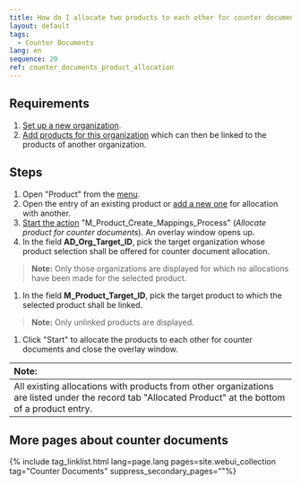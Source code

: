 ```yaml
---
title: How do I allocate two products to each other for counter documents?
layout: default
tags:
  - Counter Documents
lang: en
sequence: 20
ref: counter_documents_product_allocation
---
```


## Requirements
1. [Set up a new organization](Org_add_new_organization).
1. [Add products for this organization](NewProduct) which can then be linked to the products of another organization.

## Steps
1. Open "Product" from the [menu](Menu).
1. Open the entry of an existing product or [add a new one](NewProduct) for allocation with another.
1. [Start the action](StartAction#actions-menu) "M_Product_Create_Mappings_Process" (*Allocate product for counter documents*). An overlay window opens up.
1. In the field **AD_Org_Target_ID**, pick the target organization whose product selection shall be offered for counter document allocation.
 >**Note:** Only those organizations are displayed for which no allocations have been made for the selected product.

1. In the field **M_Product_Target_ID**, pick the target product to which the selected product shall be linked.
 >**Note:** Only unlinked products are displayed.

1. Click "Start" to allocate the products to each other for counter documents and close the overlay window.

| **Note:** |
| :--- |
| All existing allocations with products from other organizations are listed under the record tab "Allocated Product" at the bottom of a product entry. |

## More pages about counter documents

{% include tag_linklist.html lang=page.lang pages=site.webui_collection tag="Counter Documents" suppress_secondary_pages=""%}
